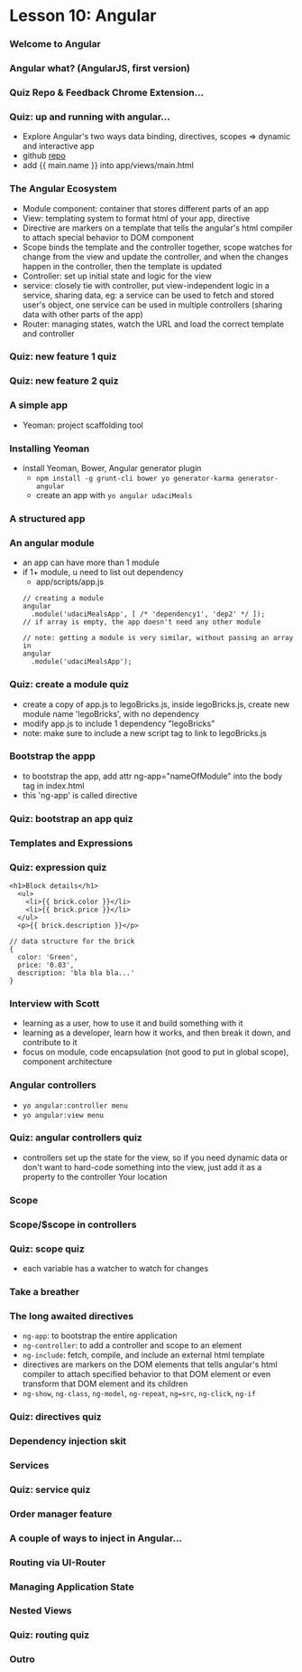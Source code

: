 # Lesson 10: Angular

### Welcome to Angular
### Angular what? (AngularJS, first version)
### Quiz Repo & Feedback Chrome Extension...
### Quiz: up and running with angular...
* Explore Angular's two ways data binding, directives, scopes => dynamic and interactive app
* github [repo](https://github.com/bunnydeviloper/Angular-Up-and-Running.git)
* add {{ main.name }} into app/views/main.html

### The Angular Ecosystem
* Module component: container that stores different parts of an app
* View: templating system to format html of your app, directive
* Directive are markers on a template that tells the angular's html compiler to attach special behavior to DOM component
* Scope binds the template and the controller together, scope watches for change from the view and update the controller, and when the changes happen in the controller, then the template is updated
* Controller: set up initial state and logic for the view
* service: closely tie with controller, put view-independent logic in a service, sharing data, eg: a service can be used to fetch and stored user's object, one service can be used in multiple controllers (sharing data with other parts of the app)
* Router: managing states, watch the URL and load the correct template and controller

### Quiz: new feature 1 quiz
### Quiz: new feature 2 quiz
### A simple app
* Yeoman: project scaffolding tool

### Installing Yeoman
* install Yeoman, Bower, Angular generator plugin
  * `npm install -g grunt-cli bower yo generator-karma generator-angular`
  * create an app with `yo angular udaciMeals`

### A structured app
### An angular module
* an app can have more than 1 module
* if 1+ module, u need to list out dependency
  * app/scripts/app.js
  ```
  // creating a module
  angular
    .module('udaciMealsApp', [ /* 'dependency1', 'dep2' */ ]);
  // if array is empty, the app doesn't need any other module

  // note: getting a module is very similar, without passing an array in
  angular
    .module('udaciMealsApp');
  ```

### Quiz: create a module quiz
* create a copy of app.js to legoBricks.js, inside legoBricks.js, create new module name 'legoBricks', with no dependency
* modify app.js to include 1 dependency "legoBricks"
* note: make sure to include a new script tag to link to legoBricks.js

### Bootstrap the appp
* to bootstrap the app, add attr ng-app="nameOfModule" into the body tag in index.html
* this 'ng-app' is called directive

### Quiz: bootstrap an app quiz
### Templates and Expressions
### Quiz: expression quiz
  ```
  <h1>Block details</h1>
    <ul>
      <li>{{ brick.color }}</li>
      <li>{{ brick.price }}</li>
    </ul>
    <p>{{ brick.description }}</p>

  // data structure for the brick
  {
    color: 'Green',
    price: '0.03',
    description: 'bla bla bla...'
  }
  ```
### Interview with Scott
* learning as a user, how to use it and build something with it
* learning as a developer, learn how it works, and then break it down, and contribute to it
* focus on module, code encapsulation (not good to put in global scope), component architecture

### Angular controllers
* `yo angular:controller menu`
* `yo angular:view menu`

### Quiz: angular controllers quiz
* controllers set up the state for the view, so if you need dynamic data or don't want to hard-code something into the view, just add it as a property to the controller
Your location

### Scope
### Scope/$scope in controllers
### Quiz: scope quiz
* each variable has a watcher to watch for changes

### Take a breather
### The long awaited directives
* `ng-app`: to bootstrap the entire application
* `ng-controller`: to add a controller and scope to an element
* `ng-include`: fetch, compile, and include an external html template
* directives are markers on the DOM elements that tells angular's html compiler to attach specified behavior to that DOM element or even transform that DOM element and its children
* `ng-show`, `ng-class`, `ng-model`, `ng-repeat`, `ng=src`, `ng-click`, `ng-if`

### Quiz: directives quiz
### Dependency injection skit
### Services
### Quiz: service quiz
### Order manager feature
### A couple of ways to inject in Angular...
### Routing via UI-Router
### Managing Application State
### Nested Views
### Quiz: routing quiz
### Outro
